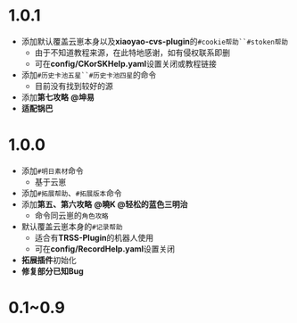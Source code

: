 # 1.0.1
* 添加默认覆盖云崽本身以及**xiaoyao-cvs-plugin**的`#cookie帮助``#stoken帮助`
  * 由于不知道教程来源，在此特地感谢，如有侵权联系即删
  * 可在**config/CKorSKHelp.yaml**设置关闭或教程链接
* 添加`#历史卡池五星``#历史卡池四星`的命令
  * 目前没有找到较好的源
* 添加**第七攻略** **@坤易**
* **适配锅巴**

# 1.0.0
* 添加`#明日素材`命令
  * 基于云崽
* 添加`#拓展帮助`、`#拓展版本`命令
* 添加**第五、第六攻略** **@曉K @轻松的蓝色三明治**
  * 命令同云崽的`角色攻略`
* 默认覆盖云崽本身的`#记录帮助`
  * 适合有**TRSS-Plugin**的机器人使用
  * 可在**config/RecordHelp.yaml**设置关闭
* **拓展插件**初始化
* **修复部分已知Bug**

# 0.1~0.9

